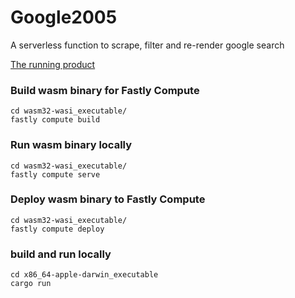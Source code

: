 # Google2005

A serverless function to scrape, filter and re-render google search

[The running product](https://sensibly-stunning-blowfish.edgecompute.app/search?q=foobar)

### Build wasm binary for Fastly Compute

```
cd wasm32-wasi_executable/
fastly compute build
```


### Run wasm binary locally

```
cd wasm32-wasi_executable/
fastly compute serve
```

### Deploy wasm binary to Fastly Compute

```
cd wasm32-wasi_executable/
fastly compute deploy
```

### build and run locally

```
cd x86_64-apple-darwin_executable
cargo run
```